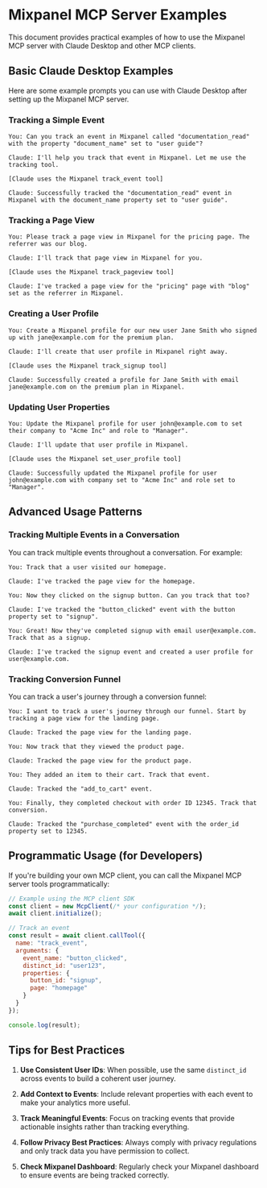 # Mixpanel MCP Server Examples

This document provides practical examples of how to use the Mixpanel MCP server with Claude Desktop and other MCP clients.

## Basic Claude Desktop Examples

Here are some example prompts you can use with Claude Desktop after setting up the Mixpanel MCP server.

### Tracking a Simple Event

```
You: Can you track an event in Mixpanel called "documentation_read" with the property "document_name" set to "user guide"?

Claude: I'll help you track that event in Mixpanel. Let me use the tracking tool.

[Claude uses the Mixpanel track_event tool]

Claude: Successfully tracked the "documentation_read" event in Mixpanel with the document_name property set to "user guide".
```

### Tracking a Page View

```
You: Please track a page view in Mixpanel for the pricing page. The referrer was our blog.

Claude: I'll track that page view in Mixpanel for you.

[Claude uses the Mixpanel track_pageview tool]

Claude: I've tracked a page view for the "pricing" page with "blog" set as the referrer in Mixpanel.
```

### Creating a User Profile

```
You: Create a Mixpanel profile for our new user Jane Smith who signed up with jane@example.com for the premium plan.

Claude: I'll create that user profile in Mixpanel right away.

[Claude uses the Mixpanel track_signup tool]

Claude: Successfully created a profile for Jane Smith with email jane@example.com on the premium plan in Mixpanel.
```

### Updating User Properties

```
You: Update the Mixpanel profile for user john@example.com to set their company to "Acme Inc" and role to "Manager".

Claude: I'll update that user profile in Mixpanel.

[Claude uses the Mixpanel set_user_profile tool]

Claude: Successfully updated the Mixpanel profile for user john@example.com with company set to "Acme Inc" and role set to "Manager".
```

## Advanced Usage Patterns

### Tracking Multiple Events in a Conversation

You can track multiple events throughout a conversation. For example:

```
You: Track that a user visited our homepage.

Claude: I've tracked the page view for the homepage.

You: Now they clicked on the signup button. Can you track that too?

Claude: I've tracked the "button_clicked" event with the button property set to "signup".

You: Great! Now they've completed signup with email user@example.com. Track that as a signup.

Claude: I've tracked the signup event and created a user profile for user@example.com.
```

### Tracking Conversion Funnel

You can track a user's journey through a conversion funnel:

```
You: I want to track a user's journey through our funnel. Start by tracking a page view for the landing page.

Claude: Tracked the page view for the landing page.

You: Now track that they viewed the product page.

Claude: Tracked the page view for the product page.

You: They added an item to their cart. Track that event.

Claude: Tracked the "add_to_cart" event.

You: Finally, they completed checkout with order ID 12345. Track that conversion.

Claude: Tracked the "purchase_completed" event with the order_id property set to 12345.
```

## Programmatic Usage (for Developers)

If you're building your own MCP client, you can call the Mixpanel MCP server tools programmatically:

```javascript
// Example using the MCP client SDK
const client = new McpClient(/* your configuration */);
await client.initialize();

// Track an event
const result = await client.callTool({
  name: "track_event",
  arguments: {
    event_name: "button_clicked",
    distinct_id: "user123",
    properties: {
      button_id: "signup",
      page: "homepage"
    }
  }
});

console.log(result);
```

## Tips for Best Practices

1. **Use Consistent User IDs**: When possible, use the same `distinct_id` across events to build a coherent user journey.

2. **Add Context to Events**: Include relevant properties with each event to make your analytics more useful.

3. **Track Meaningful Events**: Focus on tracking events that provide actionable insights rather than tracking everything.

4. **Follow Privacy Best Practices**: Always comply with privacy regulations and only track data you have permission to collect.

5. **Check Mixpanel Dashboard**: Regularly check your Mixpanel dashboard to ensure events are being tracked correctly.
